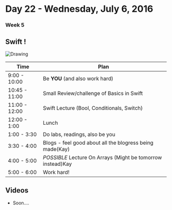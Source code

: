 # Day 22  - Wednesday, July 6, 2016 

### Week 5

## Swift !
![Drawing](https://media.giphy.com/media/lF1XZv45kIwMw/giphy.gif)


Time       | Plan     |
----------------|-------
9:00 - 10:00  | Be **YOU** (and also work hard)
10:45 - 11:00 | Small Review/challenge of Basics in Swift
11:00 - 12:00 | Swift Lecture (Bool, Conditionals, Switch)
12:00 - 1:00    | Lunch
1:00 - 3:30    | Do labs, readings, also be you
3:30 - 4:00   | Blogs - feel good about all the blogress being made(Kay)
4:00 - 5:00   | _POSSIBLE_ Lecture On Arrays (Might be tomorrow instead)Kay
5:00 - 6:00    | Work hard!



## Videos

* Soon....
